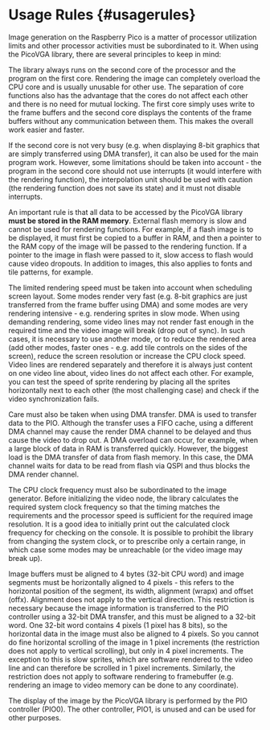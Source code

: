 # Usage Rules {#usagerules}

Image generation on the Raspberry Pico is a matter of processor utilization limits and other processor activities must be subordinated to it. When using the PicoVGA library, there are several principles to keep in mind:

The library always runs on the second core of the processor and the program on the first core. Rendering the image can completely overload the CPU core and is usually unusable for other use. The separation of core functions also has the advantage that the cores do not affect each other and there is no need for mutual locking. The first core simply uses write to the frame buffers and the second core displays the contents of the frame buffers without any communication between them. This makes the overall work easier and faster.

If the second core is not very busy (e.g. when displaying 8-bit graphics that are simply transferred using DMA transfer), it can also be used for the main program work. However, some limitations should be taken into account - the program in the second core should not use interrupts (it would interfere with the rendering function), the interpolation unit should be used with caution (the rendering function does not save its state) and it must not disable interrupts.

An important rule is that all data to be accessed by the PicoVGA library **must be stored in the RAM memory**. External flash memory is slow and cannot be used for rendering functions. For example, if a flash image is to be displayed, it must first be copied to a buffer in RAM, and then a pointer to the RAM copy of the image will be passed to the rendering function. If a pointer to the image in flash were passed to it, slow access to flash would cause video dropouts. In addition to images, this also applies to fonts and tile patterns, for example.

The limited rendering speed must be taken into account when scheduling screen layout. Some modes render very fast (e.g. 8-bit graphics are just transferred from the frame buffer using DMA) and some modes are very rendering intensive - e.g. rendering sprites in slow mode. When using demanding rendering, some video lines may not render fast enough in the required time and the video image will break (drop out of sync). In such cases, it is necessary to use another mode, or to reduce the rendered area (add other modes, faster ones - e.g. add tile controls on the sides of the screen), reduce the screen resolution or increase the CPU clock speed. Video lines are rendered separately and therefore it is always just content on one video line about, video lines do not affect each other. For example, you can test the speed of sprite rendering by placing all the sprites horizontally next to each other (the most challenging case) and check if the video synchronization fails.

Care must also be taken when using DMA transfer. DMA is used to transfer data to the PIO. Although the transfer uses a FIFO cache, using a different DMA channel may cause the render DMA channel to be delayed and thus cause the video to drop out. A DMA overload can occur, for example, when a large block of data in RAM is transferred quickly. However, the biggest load is the DMA transfer of data from flash memory. In this case, the DMA channel waits for data to be read from flash via QSPI and thus blocks the DMA render channel.

The CPU clock frequency must also be subordinated to the image generator. Before initializing the video node, the library calculates the required system clock frequency so that the timing matches the requirements and the processor speed is sufficient for the required image resolution. It is a good idea to initially print out the calculated clock frequency for checking on the console. It is possible to prohibit the library from changing the system clock, or to prescribe only a certain range, in which case some modes may be unreachable (or the video image may break up).

Image buffers must be aligned to 4 bytes (32-bit CPU word) and image segments must be horizontally aligned to 4 pixels - this refers to the horizontal position of the segment, its width, alignment (wrapx) and offset (offx). Alignment does not apply to the vertical direction. This restriction is necessary because the image information is transferred to the PIO controller using a 32-bit DMA transfer, and this must be aligned to a 32-bit word. One 32-bit word contains 4 pixels (1 pixel has 8 bits), so the horizontal data in the image must also be aligned to 4 pixels. So you cannot do fine horizontal scrolling of the image in 1 pixel increments (the restriction does not apply to vertical scrolling), but only in 4 pixel increments. The exception to this is slow sprites, which are software rendered to the video line and can therefore be scrolled in 1 pixel increments. Similarly, the restriction does not apply to software rendering to framebuffer (e.g. rendering an image to video memory can be done to any coordinate).

The display of the image by the PicoVGA library is performed by the PIO controller (PIO0).  The other controller, PIO1, is unused and can be used for other purposes. 
